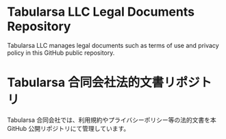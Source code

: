 # Tabularsa LLC Legal Documents Repository
Tabularsa LLC manages legal documents such as terms of use and privacy policy in this GitHub public repository.

# Tabularsa 合同会社法的文書リポジトリ
Tabularsa 合同会社では、利用規約やプライバシーポリシー等の法的文書を本 GitHub 公開リポジトリにて管理しています。

